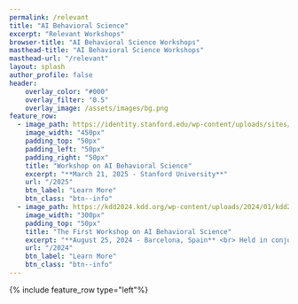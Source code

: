 ```yaml
---
permalink: /relevant
title: "AI Behavioral Science"
excerpt: "Relevant Workshops"
browser-title: "AI Behavioral Science Workshops"
masthead-title: "AI Behavioral Science Workshops"
masthead-url: "/relevant"
layout: splash
author_profile: false
header:
    overlay_color: "#000"
    overlay_filter: "0.5"
    overlay_image: /assets/images/bg.png
feature_row:
  - image_path: https://identity.stanford.edu/wp-content/uploads/sites/3/2020/06/wordmark-nospace-stacked-red.png 
    image_width: "450px"
    padding_top: "50px"
    padding_left: "50px"
    padding_right: "50px"
    title: "Workshop on AI Behavioral Science"
    excerpt: "**March 21, 2025 - Stanford University**"
    url: "/2025"
    btn_label: "Learn More"
    btn_class: "btn--info"
  - image_path: https://kdd2024.kdd.org/wp-content/uploads/2024/01/kdd24-logo-small.jpeg
    image_width: "300px"
    padding_top: "50px"
    title: "The First Workshop on AI Behavioral Science"
    excerpt: "**August 25, 2024 - Barcelona, Spain** <br> Held in conjunction with [KDD 2024](https://kdd2024.kdd.org/)."
    url: "/2024"
    btn_label: "Learn More"
    btn_class: "btn--info"
---
```


{% include feature_row type="left"%}